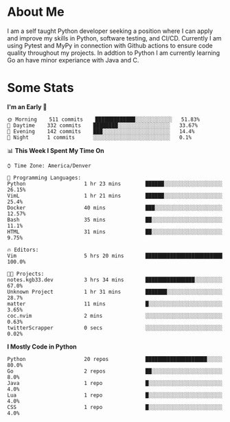 # About Me
  I am a self taught Python developer seeking a position where I can apply and improve my skills in Python, software testing, and CI/CD. Currently I am using Pytest and MyPy in connection with Github actions to ensure code quality throughout my projects. In addtion to Python I am currently learning Go an have minor experiance with Java and C.
  
 # Some Stats
  
<!--START_SECTION:waka-->
**I'm an Early 🐤** 

```text
🌞 Morning    511 commits    █████████████░░░░░░░░░░░░   51.83% 
🌆 Daytime    332 commits    ████████░░░░░░░░░░░░░░░░░   33.67% 
🌃 Evening    142 commits    ███░░░░░░░░░░░░░░░░░░░░░░   14.4% 
🌙 Night      1 commits      ░░░░░░░░░░░░░░░░░░░░░░░░░   0.1%

```


📊 **This Week I Spent My Time On** 

```text
⌚︎ Time Zone: America/Denver

💬 Programming Languages: 
Python                   1 hr 23 mins        ██████░░░░░░░░░░░░░░░░░░░   26.15% 
VimL                     1 hr 21 mins        ██████░░░░░░░░░░░░░░░░░░░   25.4% 
Docker                   40 mins             ███░░░░░░░░░░░░░░░░░░░░░░   12.57% 
Bash                     35 mins             ██░░░░░░░░░░░░░░░░░░░░░░░   11.1% 
HTML                     31 mins             ██░░░░░░░░░░░░░░░░░░░░░░░   9.75%

🔥 Editors: 
Vim                      5 hrs 20 mins       █████████████████████████   100.0%

🐱‍💻 Projects: 
notes.kgb33.dev          3 hrs 34 mins       ████████████████░░░░░░░░░   67.0% 
Unknown Project          1 hr 31 mins        ███████░░░░░░░░░░░░░░░░░░   28.7% 
matter                   11 mins             █░░░░░░░░░░░░░░░░░░░░░░░░   3.65% 
coc.nvim                 2 mins              ░░░░░░░░░░░░░░░░░░░░░░░░░   0.63% 
twitterScrapper          0 secs              ░░░░░░░░░░░░░░░░░░░░░░░░░   0.02%

```

**I Mostly Code in Python** 

```text
Python                   20 repos            ████████████████████░░░░░   80.0% 
Go                       2 repos             ██░░░░░░░░░░░░░░░░░░░░░░░   8.0% 
Java                     1 repo              █░░░░░░░░░░░░░░░░░░░░░░░░   4.0% 
Lua                      1 repo              █░░░░░░░░░░░░░░░░░░░░░░░░   4.0% 
CSS                      1 repo              █░░░░░░░░░░░░░░░░░░░░░░░░   4.0%

```



<!--END_SECTION:waka-->
